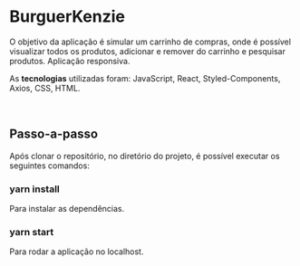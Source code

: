 <h1>BurguerKenzie</h1>

<p>O objetivo da aplicação é simular um carrinho de compras, onde é possível visualizar todos os produtos, adicionar e remover do carrinho e pesquisar produtos. Aplicação responsiva.</p>

<p>As <strong>tecnologias</strong> utilizadas foram: JavaScript, React, Styled-Components, Axios, CSS, HTML.</p>

<br/>

<h2>Passo-a-passo</h2>
<p>Após clonar o repositório, no diretório do projeto, é possível executar os seguintes comandos:</p>

<h3>yarn install</h3>
<p>Para instalar as dependências.</p>

<h3>yarn start</h3>
<p>Para rodar a aplicação no localhost.</p>
